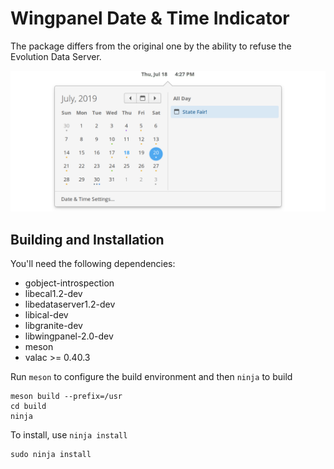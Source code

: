 # Wingpanel Date &amp; Time Indicator

The package differs from the original one by the ability to refuse the Evolution Data Server.

![Screenshot](data/screenshot.png?raw=true)

## Building and Installation

You'll need the following dependencies:

* gobject-introspection
* libecal1.2-dev
* libedataserver1.2-dev
* libical-dev
* libgranite-dev
* libwingpanel-2.0-dev
* meson
* valac >= 0.40.3

Run `meson` to configure the build environment and then `ninja` to build

    meson build --prefix=/usr
    cd build
    ninja

To install, use `ninja install`

    sudo ninja install
